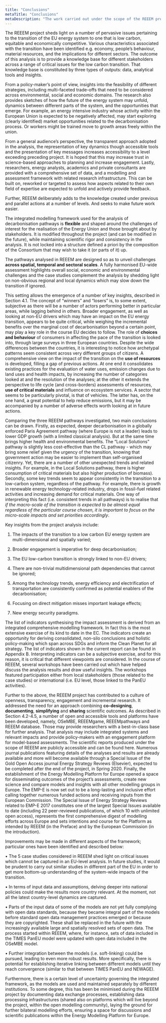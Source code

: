 ```yaml
---
title: "Conclusions"
metaTitle: "Conclusions"
metaDescription: "The work carried out under the scope of the REEEM project shed light on a number of pervasive issues pertaining to the transition of the EU energy system to a low carbon pattern."
---
```


The REEEM project sheds light on a number of pervasive issues pertaining to the transition of the EU energy system to one that is low carbon, equitable and economically competitive. Various characteristics associated with the transition have been identified e.g. economy, people’s behaviour, material resources, and the implications for different sectors. The outcome of this analysis is to provide a knowledge base for different stakeholders across a range of critical issues for the low carbon transition. That knowledge base is constituted by three types of outputs: data, analytical tools and insights.

From a policy-maker’s point of view, insights into the feasibility of different strategies, including multi-faceted trade-offs that need to be considered across environmental, social and economic domains. The research also provides sketches of how the future of the energy system may unfold, dynamics between different parts of the system, and the opportunities that emerge. For example, an energy intensive industry whose activity within the European Union is expected to be negatively affected, may start exploring (clearly identified) market opportunities related to the decarbonisation process.  Or workers might be trained move to growth areas freely within the union.

From a general audience’s perspective, the transparent approach adopted in the analysis, the representation of key dynamics though accessible tools and the presentation of key messages increases accessibility to a level exceeding preceding project. It is hoped that this may increase trust in science-based approaches to planning and increase engagement. Lastly, researchers, energy analysts, academics and private consultants are provided with a comprehensive set of data, and a modelling and assessment framework with related research infrastructure. This can be built on, reworked or targeted to assess how aspects related to their own field of expertise are expected to unfold and actively provide feedback.

Further, REEEM deliberately adds to the knowledge created under previous and parallel actions at a number of levels. And seeks to make future work easier.

The integrated modelling framework used for the analysis of decarbonisation pathways is **flexible** and shaped around the challenges of interest for the realisation of the Energy Union and those brought about by stakeholders. It is modified throughout the project (and can be modified in the future), while maintaining scientific rigor and consistency in the analysis. It is not locked into a structure defined a priori by the composition of the Consortium that may wish to take it (or parts of it) up.

The pathways analysed in REEEM are designed so as to unveil challenges **across spatial, temporal and sectoral scales**. A fully harmonised EU-wide assessment highlights overall social, economic and environmental challenges and the case studies complement the analysis by shedding light on non-obvious regional and local dynamics which may slow down the transition if ignored.

This setting allows the emergence of a number of key insights, described in Section 4.1. The concept of “winners” and “losers” is, to some extent, subjective as there will be a number of actors performing better in particular areas, while lagging behind in others. Broader engagement, as well as looking at non-EU drivers which may have an impact on the EU energy transition, appears to be quite critical, while weighing the incremental benefits over the marginal cost of decarbonisation beyond a certain point, may play a key role in the course EU decides to follow. The role of **choices and behaviour** of consumers in affecting the pace of the transition is looked into, through large surveys in three European countries. Despite the wide differences between the countries, it is interesting to notice how archetypal patterns seem consistent across very different groups of citizens. A comprehensive view on the impact of the transition on the **use of resources** is developed, filling a gap of previous actions. At one end it consolidates existing practices for the evaluation of water uses, emission changes due to land uses and health impacts, by increasing the number of categories looked at and the resolution of the analyses; at the other it extends the perspective to life cycle (and cross-borders) assessments of resources, **use of critical materials** and influence on ecosystem services. A sector that seems to be particularly pivotal, is that of vehicles. The latter has, on the one hand, a great potential to help reduce emissions, but it may be accompanied by a number of adverse effects worth looking at in future actions.

Comparing the three REEEM pathways investigated, two main conclusions can be drawn. Firstly, as expected, deeper decarbonisation in a globally enforced Paris Agreement pathway (where Europe is not a leader) leads to lower GDP growth (with a limited classical analysis). But at the same time brings higher health and environmental benefits. The “Local Solutions” pathway is slightly less cost-effective than the CL pathway - which may bring some relief given the urgency of the transition, knowing that government action may be easier to implement than self-organised citizenry. Yet, there are a number of other unexpected trends and related insights. For example, in the Local Solutions pathway, there is higher consumption of critical materials but also higher production of biomass). Secondly, some key trends seem to appear consistently in the transition to a low-carbon system, regardless of the pathway. For example, there is growth in renewable energy technology-related industry, drops in fossil-fuel related activities and increasing demand for critical materials.  One way of interpreting this fact (i.e. consistent trends in all pathways) is to realise that _if the macro-scale of the transition is expected to be almost equal regardless of the particular course chosen, it is important to focus on the micro-scale impacts and set priorities accordingly_.

Key insights from the project analysis include:

1.	The impacts of the transition to a low carbon EU energy system are multi-dimensional and spatially varied;

2.	Broader engagement is imperative for deep decarbonisation;

3.	The EU low-carbon transition is strongly linked to non-EU drivers;

4.	There are non-trivial multidimensional path dependencies that cannot be ignored;

5.	Among the technology trends, energy efficiency and electrification of transportation are consistently confirmed as potential enablers of the decarbonisation;

6.	Focusing on direct mitigation misses important leakage effects;

7.	New energy security paradigms.

The list of indicators synthesising the impact assessment is derived from an integrated comprehensive modelling framework. In fact this is the most extensive exercise of its kind to date in the EC. The indicators create an opportunity for deriving consolidated, non-silo conclusions and holistic policy-making which span across SDGs and inform the Clean Planet for all strategy. The list of indicators shown in the current report can be found in Appendix B. Interpreting indicators can be a subjective exercise, and for this reason, it is critical that different viewpoints are considered. In the course of REEEM, several workshops have been carried out which have helped discuss the analysis results and draw useful insights. The workshops featured participation either from local stakeholders (those related to the case studies) or international (i.e. EU level, those linked to the PanEU activities).

Further to the above, the REEEM project has contributed to a culture of openness, transparency, engagement and incremental research. It addressed the need for an approach combining **co-designing**, **documenting**, **simplifying** and **sharing** scientific outcomes. As described in Section 4.2-4.5, a number of open and accessible tools and platforms have been developed, namely, OSeMBE, REEEMgame, REEEMpathways and REEEM database. Those may provide researchers with a best-in-class base for further analysis. That analysis may include integrated systems and relevant impacts and provide policy-makers with an engagement platform for model-based assessments. The scientific reports produced under the scope of REEEM are publicly accessible and can be found here. Numerous journal publications featuring details of the analyses and results are already available and more will become available through a Special Issue of the Gold Open Access journal Energy Strategy Reviews (Elsevier), expected to be completed after the end of the project, in Spring 2020. Finally, the establishment of the Energy Modelling Platform for Europe opened a space for disseminating outcomes of the project’s assessments, create new science and compare models and insights with all other modelling groups in Europe. The EMP-E is now set out to be a long-lasting and inclusive effort calling together numerous funded actions and receiving inputs from the European Commission. The Special Issue of Energy Strategy Reviews related to EMP-E 2017 constitutes one of the largest Special Issues available to date (including 22 peer-reviewed publications, of which 10 with unlimited open access), represents the first comprehensive digest of modelling efforts across Europe and sets intentions and course for the Platform as intended by REEEM (in the Preface) and by the European Commission (in the introduction).

Improvements may be made in different aspects of the framework; particular ones have been identified and described below:

•	The 5 case studies considered in REEEM shed light on critical issues which cannot be captured in an EU-level analysis. In future studies, it would be prudent to carry out similar studies in different part of the EU in order to get more bottom-up understanding of the system-wide impacts of the transition.

•	In terms of input data and assumptions, delving deeper into national policies could make the results more country relevant. At the moment, not all the latest country-level dynamics are captured.

•	Parts of the input data of some of the models are not yet fully complying with open data standards, because they became integral part of the models before standard open data management practices emerged or because they are copyrighted. These shall be replaced in the future with the increasingly available large and spatially resolved sets of open data. The process started within REEEM, where, for instance, sets of data included in the TIMES PanEU model were updated with open data included in the OSeMBE model.

•	Further integration between the models (i.e. soft-linking) could be pursued, leading to even more robust results. More specifically, there is potential for establishing iterative linking between different models until they reach convergence (similar to that between TIMES PanEU and NEWAGE).

Furthermore, there is a certain level of uncertainty governing the integrated framework, as the models are used and maintained separately by different institutions. To some degree, this has been be minimised during the REEEM project by documenting data exchange processes, establishing data processing infrastructures (shared also on platforms which will live beyond the project, within the open modelling community), laying the ground for further bilateral modelling efforts, ensuring a space for discussions and scientific publications within the Energy Modelling Platform for Europe.
